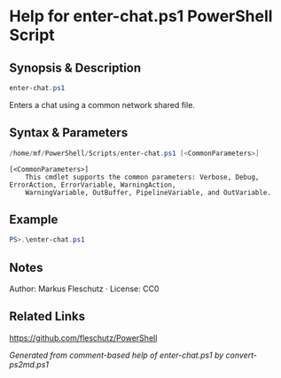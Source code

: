 # Help for enter-chat.ps1 PowerShell Script

## Synopsis & Description
```powershell
enter-chat.ps1
```

Enters a chat using a common network shared file.

## Syntax & Parameters
```powershell
/home/mf/PowerShell/Scripts/enter-chat.ps1 [<CommonParameters>]
```

```
[<CommonParameters>]
    This cmdlet supports the common parameters: Verbose, Debug, ErrorAction, ErrorVariable, WarningAction, 
    WarningVariable, OutBuffer, PipelineVariable, and OutVariable.
```

## Example
```powershell
PS>.\enter-chat.ps1
```


## Notes
Author: Markus Fleschutz · License: CC0

## Related Links
https://github.com/fleschutz/PowerShell

*Generated from comment-based help of enter-chat.ps1 by convert-ps2md.ps1*
